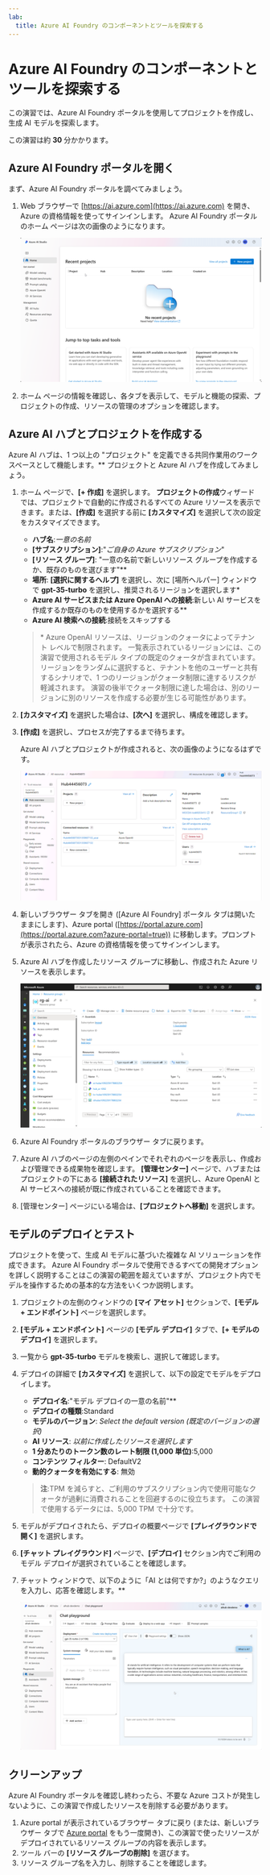 ```yaml
---
lab:
  title: Azure AI Foundry のコンポーネントとツールを探索する
---
```


# Azure AI Foundry のコンポーネントとツールを探索する

この演習では、Azure AI Foundry ポータルを使用してプロジェクトを作成し、生成 AI モデルを探索します。

この演習は約 **30** 分かかります。

## Azure AI Foundry ポータルを開く

まず、Azure AI Foundry ポータルを調べてみましょう。

1. Web ブラウザーで [https://ai.azure.com](https://ai.azure.com) を開き、Azure の資格情報を使ってサインインします。 Azure AI Foundry ポータルのホーム ページは次の画像のようになります。

    ![Azure AI Foundry ポータルのスクリーンショット。](./media/azure-ai-studio-home.png)

1. ホーム ページの情報を確認し、各タブを表示して、モデルと機能の探索、プロジェクトの作成、リソースの管理のオプションを確認します。

## Azure AI ハブとプロジェクトを作成する

Azure AI ハブは、1 つ以上の "プロジェクト" を定義できる共同作業用のワークスペースとして機能します。** プロジェクトと Azure AI ハブを作成してみましょう。

1. ホーム ページで、**[+ 作成]** を選択します。 **プロジェクトの作成**ウィザードでは、プロジェクトで自動的に作成されるすべての Azure リソースを表示できます。または、**[作成]** を選択する前に **[カスタマイズ]** を選択して次の設定をカスタマイズできます。
   
    - **ハブ名**:*一意の名前*
    - **[サブスクリプション]**:"*ご自身の Azure サブスクリプション*"
    - **[リソース グループ]**: "一意の名前で新しいリソース グループを作成するか、既存のものを選びます"**
    - **場所**: **[選択に関するヘルプ]** を選択し、次に [場所ヘルパー] ウィンドウで **gpt-35-turbo** を選択し、推奨されるリージョンを選択します\*
    - **Azure AI サービスまたは Azure OpenAI への接続**:新しい AI サービスを作成するか既存のものを使用するかを選択する**
    - **Azure AI 検索への接続**:接続をスキップする

    > \* Azure OpenAI リソースは、リージョンのクォータによってテナント レベルで制限されます。 一覧表示されているリージョンには、この演習で使用されるモデル タイプの既定のクォータが含まれています。 リージョンをランダムに選択すると、テナントを他のユーザーと共有するシナリオで、1 つのリージョンがクォータ制限に達するリスクが軽減されます。 演習の後半でクォータ制限に達した場合は、別のリージョンに別のリソースを作成する必要が生じる可能性があります。

1. **[カスタマイズ]** を選択した場合は、**[次へ]** を選択し、構成を確認します。
1. **[作成]** を選択し、プロセスが完了するまで待ちます。
   
    Azure AI ハブとプロジェクトが作成されると、次の画像のようになるはずです。

    ![Azure AI Foundry ポータル内の Azure AI ハブの詳細のスクリーンショット。](./media/azure-ai-resource.png)

1. 新しいブラウザー タブを開き ([Azure AI Foundry] ポータル タブは開いたままにします)、Azure portal ([https://portal.azure.com](https://portal.azure.com?azure-portal=true)) に移動します。プロンプトが表示されたら、Azure の資格情報を使ってサインインします。
1. Azure AI ハブを作成したリソース グループに移動し、作成された Azure リソースを表示します。

    ![Azure portal 内の Azure AI ハブと関連リソースのスクリーンショット。](./media/azure-portal.png)

1. Azure AI Foundry ポータルのブラウザー タブに戻ります。
1. Azure AI ハブのページの左側のペインでそれぞれのページを表示し、作成および管理できる成果物を確認します。 **[管理センター]** ページで、ハブまたはプロジェクトの下にある **[接続されたリソース]** を選択し、Azure OpenAI と AI サービスへの接続が既に作成されていることを確認できます。
1. [管理センター] ページにいる場合は、**[プロジェクトへ移動]** を選択します。

## モデルのデプロイとテスト

プロジェクトを使って、生成 AI モデルに基づいた複雑な AI ソリューションを作成できます。 Azure AI Foundry ポータルで使用できるすべての開発オプションを詳しく説明することはこの演習の範囲を超えていますが、プロジェクト内でモデルを操作するための基本的な方法をいくつか説明します。

1. プロジェクトの左側のウィンドウの **[マイ アセット]** セクションで、**[モデル + エンドポイント]** ページを選択します。
1. **[モデル + エンドポイント]** ページの **[モデル デプロイ]** タブで、**[+ モデルのデプロイ]** を選択します。
1. 一覧から **gpt-35-turbo** モデルを検索し、選択して確認します。
1. デプロイの詳細で **[カスタマイズ]** を選択して、以下の設定でモデルをデプロイします。
    - **デプロイ名**:"モデル デプロイの一意の名前"**
    - **デプロイの種類**:Standard
    - **モデルのバージョン**: *Select the default version (既定のバージョンの選択)*
    - **AI リソース**: *以前に作成したリソースを選択します*
    - **1 分あたりのトークン数のレート制限 (1,000 単位)**:5,000
    - **コンテンツ フィルター**: DefaultV2
    - **動的クォータを有効にする**: 無効
      
    > **注**:TPM を減らすと、ご利用のサブスクリプション内で使用可能なクォータが過剰に消費されることを回避するのに役立ちます。 この演習で使用するデータには、5,000 TPM で十分です。

1. モデルがデプロイされたら、デプロイの概要ページで **[プレイグラウンドで開く]** を選択します。
1. **[チャット プレイグラウンド]** ページで、**[デプロイ]** セクション内でご利用のモデル デプロイが選択されていることを確認します。
1. チャット ウィンドウで、以下のように「AI とは何ですか?」のようなクエリを入力し、応答を確認します。**

    ![Azure AI Foundry ポータルのプレイグラウンドのスクリーンショット。](./media/playground.png)

## クリーンアップ

Azure AI Foundry ポータルを確認し終わったら、不要な Azure コストが発生しないように、この演習で作成したリソースを削除する必要があります。

1. Azure portal が表示されているブラウザー タブに戻り (または、新しいブラウザー タブで [Azure portal](https://portal.azure.com?azure-portal=true) をもう一度開き)、この演習で使ったリソースがデプロイされているリソース グループの内容を表示します。
1. ツール バーの **[リソース グループの削除]** を選びます。
1. リソース グループ名を入力し、削除することを確認します。
